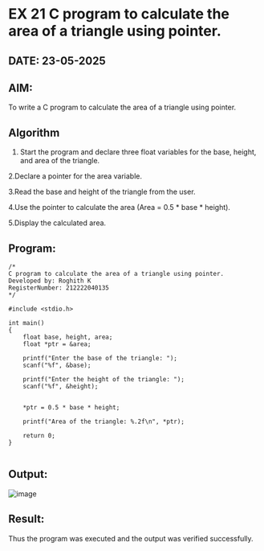 # EX 21 C program to calculate the area of a triangle using pointer.
## DATE: 23-05-2025
## AIM:
To write a C program to calculate the area of a triangle using pointer.

## Algorithm
1. Start the program and declare three float variables for the base, height, and area of the triangle.

2.Declare a pointer for the area variable.

3.Read the base and height of the triangle from the user.

4.Use the pointer to calculate the area (Area = 0.5 * base * height).

5.Display the calculated area.  

## Program:
```
/*
C program to calculate the area of a triangle using pointer.
Developed by: Roghith K
RegisterNumber: 212222040135
*/

#include <stdio.h>

int main()
{
    float base, height, area;
    float *ptr = &area;  

    printf("Enter the base of the triangle: ");
    scanf("%f", &base);

    printf("Enter the height of the triangle: ");
    scanf("%f", &height);

    
    *ptr = 0.5 * base * height;

    printf("Area of the triangle: %.2f\n", *ptr);

    return 0;
}


```

## Output:
![image](https://github.com/user-attachments/assets/25caf876-f3f4-4f45-b7ef-c1a82fc1b17f)



## Result:
Thus the program was executed and the output was verified successfully.
